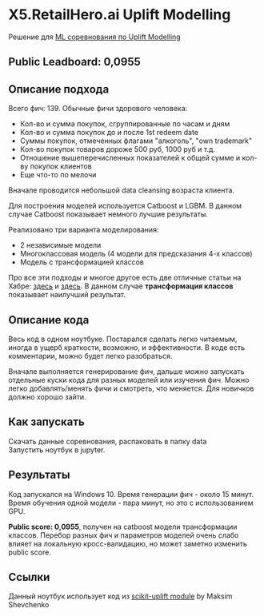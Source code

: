 # X5.RetailHero.ai Uplift Modelling
Решение для [ML соревнования по Uplift Modelling](https://retailhero.ai/c/uplift_modeling/overview)
## Public Leadboard: 0,0955
## Описание подхода
Всего фич: 139. Обычные фичи здорового человека:
  * Кол-во и сумма покупок, сгруппированные по часам и дням
  * Кол-во и сумма покупок до и после 1st redeem date
  * Суммы покупок, отмеченных флагами "алкоголь", "own trademark"
  * Кол-во покупок товаров дороже 500 руб, 1000 руб и т.д.
  * Отношение вышеперечисленных показателей к общей сумме и кол-ву покупок клиентов
  * Еще что-то по мелочи
  
Вначале проводится небольшой data cleansing возраста клиента.

Для построения моделей используется Catboost и LGBM. В данном случае Catboost показывает немного лучшие результаты.

Реализовано три варианта моделирования:
  * 2 независимые модели
  * Многоклассовая модель (4 модели для предсказания 4-х классов)
  * Модель с трансформацией классов

Про все эти подходы и многое другое есть две отличные статьи на Хабре: [здесь](https://habr.com/ru/company/ru_mts/blog/485980/) и [здесь](https://habr.com/ru/company/ru_mts/blog/485976/).
В данном случае **трансформация классов** показывает наилучший результат.

## Описание кода
Весь код в одном ноутбуке. Постарался сделать легко читаемым, иногда в ущерб краткости, возможно, и эффективности. В коде есть комментарии, можно будет легко разобраться.

Вначале выполняется генерирование фич, дальше можно запускать отдельные куски кода для разных моделей или изучения фич. Можно легко добавлять/менять фичи и смотреть, что меняется. Для новичков должно хорошо зайти.

## Как запускать
Скачать данные соревнования, распаковать в папку data\
Запустить ноутбук в jupyter.

## Результаты
Код запускался на Windows 10. 
Время генерации фич - около 15 минут. Время обучения одной модели - пара минут, но это с использованием GPU.

**Public score: 0,0955**, получен на catboost модели трансформации классов.
Перебор разных фич и параметров моделей очень слабо влияет на локальную кросс-валидацию, но может заметно изменить public score.

## Ссылки
Данный ноутбук использует код из [scikit-uplift module](https://github.com/maks-sh/scikit-uplift/) by Maksim Shevchenko


